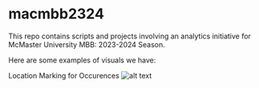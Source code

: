 # macmbb2324
This repo contains scripts and projects involving an analytics initiative for McMaster University MBB: 2023-2024 Season. 

Here are some examples of visuals we have:

Location Marking for Occurences
![alt text](https://github.com/taysir-alam/macmbb2324/main/courtvis.png?raw=true)


